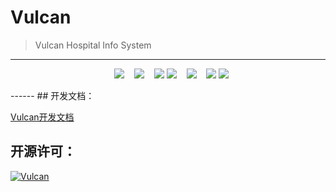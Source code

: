 # Vulcan

>   Vulcan Hospital Info System
------
<p align="center" display="inline">    <a href = "https://docs.oracle.com/javase/8/docs/"><img src="https://badgen.net/badge/JDK/1.8/yellow"></a>    <a href = "https://github.com/Allwayz/Vulcan"><img src="https://badgen.net/github/forks/Allwayz/Vulcan"></a>    <a href = "https://github.com/Allwayz/Vulcan/issues"><img src="https://badgen.net/github/issues/Allwayz/Vulcan"></a>    <a href = "https://github.com/Allwayz/Vulcan/releases"><img src="https://badgen.net/github/release/Allwayz/Vulcan"></a>    <a href = "https://github.com/Allwayz/Vulcan"><img src="https://badgen.net/github/commits/Allwayz/Vulcan"></a>    <img src="https://badgen.net/github/last-commit/Allwayz/Vulcan/master">    <img src="https://badgen.net/github/license/Allwayz/Vulcan"></p>
------
## 开发文档：

[Vulcan开发文档](https://allwayz-blog-1259174617.cos.ap-shanghai.myqcloud.com/Vulcan/Volcan%E5%BC%80%E5%8F%91%E6%96%87%E6%A1%A3.html)

## 开源许可：

[![Vulcan](https://badgen.net/github/license/Allwayz/Vulcan)](https://github.com/Allwayz/Vulcan/blob/master/LICENSE)


